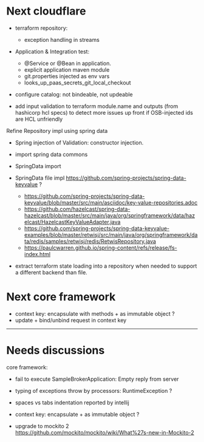 
# Next cloudflare

- terraform repository: 
   - exception handling in streams

- Application & Integration test: 
   - @Service or @Bean in application.
   - explicit application maven module
   - git.properties injected as env vars
   - looks_up_paas_secrets_git_local_checkout


- configure catalog: not bindeable, not updeable

- add input validation to terraform module.name and outputs (from hashicorp hcl specs) to detect more issues up front if OSB-injected ids are HCL unfriendly   


Refine Repository impl using spring data
- Spring injection of Validation: constructor injection.
- import spring data commons
- SpringData import
- SpringData file impl https://github.com/spring-projects/spring-data-keyvalue ?
    - https://github.com/spring-projects/spring-data-keyvalue/blob/master/src/main/asciidoc/key-value-repositories.adoc
    - https://github.com/hazelcast/spring-data-hazelcast/blob/master/src/main/java/org/springframework/data/hazelcast/HazelcastKeyValueAdapter.java
    - https://github.com/spring-projects/spring-data-keyvalue-examples/blob/master/retwisj/src/main/java/org/springframework/data/redis/samples/retwisj/redis/RetwisRepository.java
    - https://paulcwarren.github.io/spring-content/refs/release/fs-index.html


- extract terraform state loading into a repository when needed to support a different backend than file.
 

# Next core framework

- context key: encapsulate with methods + as immutable object ?
- update + bind/unbind request in context key
 
 
---------------
# Needs discussions


core framework:
- fail to execute SampleBrokerApplication:  Empty reply from server

- typing of exceptions throw by processors: RuntimeException ?
- spaces vs tabs indentation reported by intellij
- context key: encapsulate + as immutable object ?
- upgrade to mockito 2 https://github.com/mockito/mockito/wiki/What%27s-new-in-Mockito-2 


